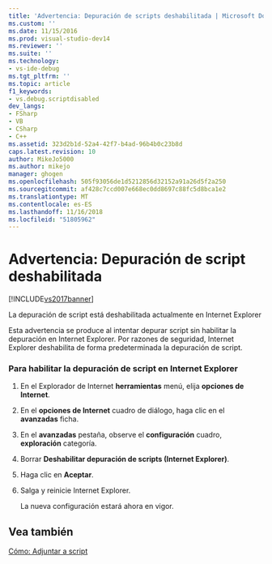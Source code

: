 ```yaml
---
title: 'Advertencia: Depuración de scripts deshabilitada | Microsoft Docs'
ms.custom: ''
ms.date: 11/15/2016
ms.prod: visual-studio-dev14
ms.reviewer: ''
ms.suite: ''
ms.technology:
- vs-ide-debug
ms.tgt_pltfrm: ''
ms.topic: article
f1_keywords:
- vs.debug.scriptdisabled
dev_langs:
- FSharp
- VB
- CSharp
- C++
ms.assetid: 323d2b1d-52a4-42f7-b4ad-96b4b0c23b8d
caps.latest.revision: 10
author: MikeJo5000
ms.author: mikejo
manager: ghogen
ms.openlocfilehash: 505f93056de1d5212856d32152a91a26d5f2a250
ms.sourcegitcommit: af428c7ccd007e668ec0dd8697c88fc5d8bca1e2
ms.translationtype: MT
ms.contentlocale: es-ES
ms.lasthandoff: 11/16/2018
ms.locfileid: "51805962"
---
```

# <a name="warning-script-debugging-disabled"></a>Advertencia: Depuración de script deshabilitada
[!INCLUDE[vs2017banner](../includes/vs2017banner.md)]

La depuración de script está deshabilitada actualmente en Internet Explorer  
  
 Esta advertencia se produce al intentar depurar script sin habilitar la depuración en Internet Explorer. Por razones de seguridad, Internet Explorer deshabilita de forma predeterminada la depuración de script.  
  
### <a name="to-enable-script-debugging-in-internet-explorer"></a>Para habilitar la depuración de script en Internet Explorer  
  
1.  En el Explorador de Internet **herramientas** menú, elija **opciones de Internet**.  
  
2.  En el **opciones de Internet** cuadro de diálogo, haga clic en el **avanzadas** ficha.  
  
3.  En el **avanzadas** pestaña, observe el **configuración** cuadro, **exploración** categoría.  
  
4.  Borrar **Deshabilitar depuración de scripts (Internet Explorer)**.  
  
5.  Haga clic en **Aceptar**.  
  
6.  Salga y reinicie Internet Explorer.  
  
     La nueva configuración estará ahora en vigor.  
  
## <a name="see-also"></a>Vea también  
 [Cómo: Adjuntar a script](../debugger/how-to-attach-to-script.md)



